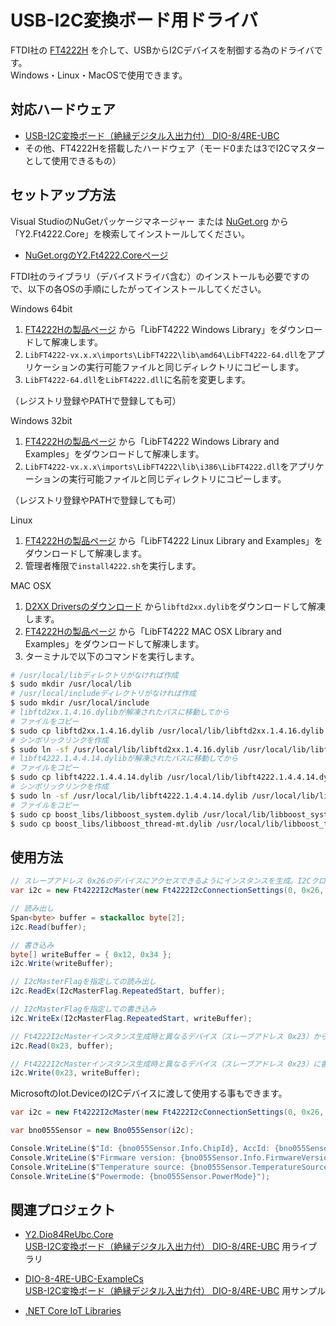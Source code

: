 # USB-I2C変換ボード用ドライバ

FTDI社の [FT4222H](https://www.ftdichip.com/Products/ICs/FT4222H.html) を介して、USBからI2Cデバイスを制御する為のドライバです。  
Windows・Linux・MacOSで使用できます。 

## 対応ハードウェア

* [USB-I2C変換ボード（絶縁デジタル入出力付） DIO-8/4RE-UBC](https://www.y2c.co.jp/i2c-r/dio-8-4re-ubc/)
* その他、FT4222Hを搭載したハードウェア（モード0または3でI2Cマスターとして使用できるもの） 

## セットアップ方法

Visual StudioのNuGetパッケージマネージャー または [NuGet.org](https://www.nuget.org/) から「Y2.Ft4222.Core」を検索してインストールしてください。  
* [NuGet.orgのY2.Ft4222.Coreページ](https://www.nuget.org/packages/Y2.Ft4222.Core/)  

FTDI社のライブラリ（デバイスドライバ含む）のインストールも必要ですので、以下の各OSの手順にしたがってインストールしてください。

Windows 64bit

1. [FT4222Hの製品ページ](https://www.ftdichip.com/Products/ICs/FT4222H.html) から「LibFT4222 Windows Library」をダウンロードして解凍します。  
2. ```LibFT4222-vx.x.x\imports\LibFT4222\lib\amd64\LibFT4222-64.dll```をアプリケーションの実行可能ファイルと同じディレクトリにコピーします。  
3. ```LibFT4222-64.dll```を```LibFT4222.dll```に名前を変更します。  

（レジストリ登録やPATHで登録しても可）

Windows 32bit

1. [FT4222Hの製品ページ](https://www.ftdichip.com/Products/ICs/FT4222H.html) から「LibFT4222 Windows Library and Examples」をダウンロードして解凍します。  
2. ```LibFT4222-vx.x.x\imports\LibFT4222\lib\i386\LibFT4222.dll```をアプリケーションの実行可能ファイルと同じディレクトリにコピーします。  

（レジストリ登録やPATHで登録しても可）

Linux

1. [FT4222Hの製品ページ](https://www.ftdichip.com/Products/ICs/FT4222H.html) から「LibFT4222 Linux Library and Examples」をダウンロードして解凍します。  
2. 管理者権限で```install4222.sh```を実行します。  

MAC OSX

1. [D2XX Driversのダウンロード](https://www.ftdichip.com/Drivers/D2XX.htm) から```libftd2xx.dylib```をダウンロードして解凍します。  
2. [FT4222Hの製品ページ](https://www.ftdichip.com/Products/ICs/FT4222H.html) から「LibFT4222 MAC OSX Library and Examples」をダウンロードして解凍します。  
3. ターミナルで以下のコマンドを実行します。  

```bash
# /usr/local/libディレクトリがなければ作成
$ sudo mkdir /usr/local/lib
# /usr/local/includeディレクトリがなければ作成
$ sudo mkdir /usr/local/include
# libftd2xx.1.4.16.dylibが解凍されたパスに移動してから
# ファイルをコピー
$ sudo cp libftd2xx.1.4.16.dylib /usr/local/lib/libftd2xx.1.4.16.dylib
# シンボリックリンクを作成
$ sudo ln -sf /usr/local/lib/libftd2xx.1.4.16.dylib /usr/local/lib/libftd2xx.dylib
# libft4222.1.4.4.14.dylibが解凍されたパスに移動してから
# ファイルをコピー
$ sudo cp libft4222.1.4.4.14.dylib /usr/local/lib/libft4222.1.4.4.14.dylib
# シンボリックリンクを作成
$ sudo ln -sf /usr/local/lib/libft4222.1.4.4.14.dylib /usr/local/lib/libft4222.dylib
# ファイルをコピー
$ sudo cp boost_libs/libboost_system.dylib /usr/local/lib/libboost_system.dylib
$ sudo cp boost_libs/libboost_thread-mt.dylib /usr/local/lib/libboost_thread-mt.dylib
```

## 使用方法

```csharp
// スレーブアドレス 0x26のデバイスにアクセスできるようにインスタンスを生成。I2Cクロック周波数は400kHz。
var i2c = new Ft4222I2cMaster(new Ft4222I2cConnectionSettings(0, 0x26, 400));

// 読み出し
Span<byte> buffer = stackalloc byte[2];
i2c.Read(buffer);

// 書き込み
byte[] writeBuffer = { 0x12, 0x34 };
i2c.Write(writeBuffer);

// I2cMasterFlagを指定しての読み出し
i2c.ReadEx(I2cMasterFlag.RepeatedStart, buffer);

// I2cMasterFlagを指定しての書き込み
i2c.WriteEx(I2cMasterFlag.RepeatedStart, writeBuffer);

// Ft4222I2cMasterインスタンス生成時と異なるデバイス（スレーブアドレス 0x23）から読み出し
i2c.Read(0x23, buffer);

// Ft4222I2cMasterインスタンス生成時と異なるデバイス（スレーブアドレス 0x23）に書き込み
i2c.Write(0x23, writeBuffer);
```

MicrosoftのIot.DeviceのI2Cデバイスに渡して使用する事もできます。

```csharp
var i2c = new Ft4222I2cMaster(new Ft4222I2cConnectionSettings(0, 0x26, 400));

var bno055Sensor = new Bno055Sensor(i2c);

Console.WriteLine($"Id: {bno055Sensor.Info.ChipId}, AccId: {bno055Sensor.Info.AcceleratorId}, GyroId: {bno055Sensor.Info.GyroscopeId}, MagId: {bno055Sensor.Info.MagnetometerId}");
Console.WriteLine($"Firmware version: {bno055Sensor.Info.FirmwareVersion}, Bootloader: {bno055Sensor.Info.BootloaderVersion}");
Console.WriteLine($"Temperature source: {bno055Sensor.TemperatureSource}, Operation mode: {bno055Sensor.OperationMode}, Units: {bno055Sensor.Units}");
Console.WriteLine($"Powermode: {bno055Sensor.PowerMode}");
```

## 関連プロジェクト

* [Y2.Dio84ReUbc.Core](https://github.com/y2cjp/Y2.Dio84ReUbc.Core)  
  [USB-I2C変換ボード（絶縁デジタル入出力付） DIO-8/4RE-UBC](https://www.y2c.co.jp/i2c-r/dio-8-4re-ubc/) 用ライブラリ

* [DIO-8-4RE-UBC-ExampleCs](https://github.com/y2cjp/DIO-8-4RE-UBC-ExampleCs)  
  [USB-I2C変換ボード（絶縁デジタル入出力付） DIO-8/4RE-UBC](https://www.y2c.co.jp/i2c-r/dio-8-4re-ubc/) 用サンプル

* [.NET Core IoT Libraries](https://github.com/dotnet/iot)
